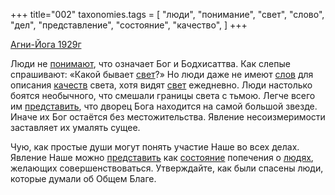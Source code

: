 +++
title="002"
taxonomies.tags = [
 "люди",
 "понимание",
 "свет",
 "слово",
 "дел",
 "представление",
 "состояние",
 "качество",
]
+++

[Агни-Йога 1929г](/agni/1929)

Люди не [понимают](/tags/понимание), что означает Бог и Бодхисаттва. Как слепые спрашивают: «Какой бывает [свет](/tags/свет)?» Но люди даже не имеют [слов](/tags/слово) для описания [качеств](/tags/качество) света, хотя видят [свет](/tags/свет) ежедневно. Люди настолько боятся необычного, что смешали границы света с тьмою. Легче всего им [представить](/tags/представление), что дворец Бога находится на самой большой звезде. Иначе их Бог остаётся без местожительства. Явление несоизмеримости заставляет их умалять сущее.   

Чую, как простые души могут понять участие Наше во всех делах. Явление Наше можно [представить](/tags/представление) как [состояние](/tags/состояние) попечения о [людях](/tags/люди), желающих совершенствоваться. Утверждайте, как были спасены люди, которые думали об Общем Благе.